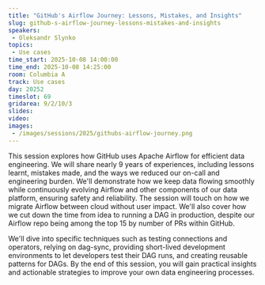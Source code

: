 ```yaml
---
title: "GitHub's Airflow Journey: Lessons, Mistakes, and Insights"
slug: github-s-airflow-journey-lessons-mistakes-and-insights
speakers:
 - Oleksandr Slynko
topics:
 - Use cases
time_start: 2025-10-08 14:00:00
time_end: 2025-10-08 14:25:00
room: Columbia A
track: Use cases
day: 20252
timeslot: 69
gridarea: 9/2/10/3
slides:
video:
images:
 - /images/sessions/2025/githubs-airflow-journey.png
---
```


This session explores how GitHub uses Apache Airflow for efficient data engineering. We will share nearly 9 years of experiences, including lessons learnt, mistakes made, and the ways we reduced our on-call and engineering burden. We'll demonstrate how we keep data flowing smoothly while continuously evolving Airflow and other components of our data platform, ensuring safety and reliability. The session will touch on how we migrate Airflow between cloud without user impact. We'll also cover how we cut down the time from idea to running a DAG in production, despite our Airflow repo being among the top 15 by number of PRs within GitHub.

We'll dive into specific techniques such as testing connections and operators, relying on dag-sync, providing short-lived development environments to let developers test their DAG runs, and creating reusable patterns for DAGs. By the end of this session, you will gain practical insights and actionable strategies to improve your own data engineering processes.
